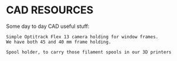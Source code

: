 CAD RESOURCES
=============

Some day to day CAD useful stuff:

    Simple Optitrack Flex 13 camera holding for window frames.
    We have both 45 and 40 mm frame holding.

    Spool holder, to carry those filament spools in our 3D printers


